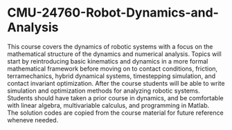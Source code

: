 # CMU-24760-Robot-Dynamics-and-Analysis
This course covers the dynamics of robotic systems with a focus on the mathematical structure of the dynamics and numerical analysis. Topics will start by reintroducing basic kinematics and dynamics in a more formal mathematical framework before moving on to contact conditions, friction, terramechanics, hybrid dynamical systems, timestepping simulation, and contact invariant optimization. After the course students will be able to write simulation and optimization methods for analyzing robotic systems. Students should have taken a prior course in dynamics, and be comfortable with linear algebra, multivariable calculus, and programming in Matlab. <br />
The solution codes are copied from the course material for future reference wheneve needed.  
